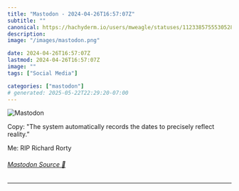 ```yaml
---
title: "Mastodon - 2024-04-26T16:57:07Z"
subtitle: ""
canonical: https://hachyderm.io/users/mweagle/statuses/112338575553052822
description:
image: "/images/mastodon.png"

date: 2024-04-26T16:57:07Z
lastmod: 2024-04-26T16:57:07Z
image: ""
tags: ["Social Media"]

categories: ["mastodon"]
# generated: 2025-05-22T22:29:20-07:00
---
```

![Mastodon](/images/mastodon.png)

<p>Copy: &quot;The system automatically records the dates to precisely reflect reality.”</p><p>Me: RIP Richard Rorty</p>


###### [Mastodon Source 🐘](https://hachyderm.io/@mweagle/112338575553052822)

___
